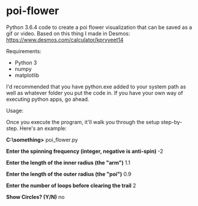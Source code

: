 # poi-flower
Python 3.6.4 code to create a poi flower visualization that can be saved as a gif or video.
Based on this thing I made in Desmos: https://www.desmos.com/calculator/kprvyeet14

Requirements:

* Python 3
* numpy
* matplotlib

I'd recommended that you have python.exe added to your system path as well as whatever folder you put the code in.
If you have your own way of executing python apps, go ahead.

Usage:

Once you execute the program, it'll walk you through the setup step-by-step. Here's an example:

**C:\something>** poi_flower.py

**Enter the spinning frequency (integer, negative is anti-spin)** -2

**Enter the length of the inner radius (the "arm")** 1.1

**Enter the length of the outer radius (the "poi")** 0.9

**Enter the number of loops before clearing the trail** 2

**Show Circles? (Y/N)** no
